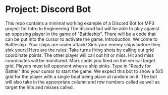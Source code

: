 # Project: Discord Bot

This repo contains a minimal working example of a Discord Bot for MP3 project for Intro to Engineering
The discord bot will be able to play against an opposing player in the game of "Battleship".
There will be a code that can be put into the cursor to activate the game. 
Introduction: Welcome to Battleship. Your ships are under attack! Sink your enemy ships before they sink yours! Here are the rules: Take turns firing shots by calling out grid coordinate points. The other player will call out hit or miss. Hit and miss coordinates will be monitored. Mark shots you fired on the verical target grid. Players must tell opponent when a ship sinks. Type in "Ready for Battle!" itno your cursor to start the game.
We expect this bot to show a 5x5 grid for the player with a single boat being place at random on it. The bot will also take in the apporpriate column and row numbers called as well as target the hits and misses called. 

